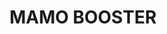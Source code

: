 ---
title: 'MAMO BOOSTER'
subTitle: '1 + 1 = 3'
paragraph: 'Fortalecemos su idea, proyecto o negocio, encontramos esas sinergias para hacer más con lo mismo'
---